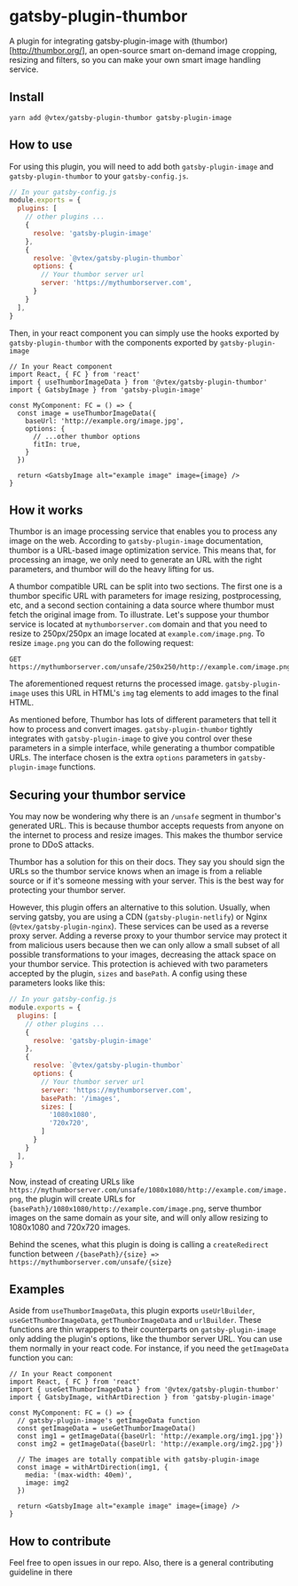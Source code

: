 # gatsby-plugin-thumbor

A plugin for integrating gatsby-plugin-image with (thumbor)[http://thumbor.org/], an open-source smart on-demand image cropping, resizing and filters, so you can make your own smart image handling service.

## Install
```
yarn add @vtex/gatsby-plugin-thumbor gatsby-plugin-image
```

## How to use 
For using this plugin, you will need to add both `gatsby-plugin-image` and `gatsby-plugin-thumbor` to your `gatsby-config.js`.
```js
// In your gatsby-config.js
module.exports = {
  plugins: [
    // other plugins ...
    {
      resolve: 'gatsby-plugin-image'
    },
    {
      resolve: `@vtex/gatsby-plugin-thumbor`
      options: {
        // Your thumbor server url
        server: 'https://mythumborserver.com',
      }
    }
  ],
}
```
Then, in your react component you can simply use the hooks exported by `gatsby-plugin-thumbor` with the components exported by `gatsby-plugin-image`

```tsx
// In your React component
import React, { FC } from 'react'
import { useThumborImageData } from '@vtex/gatsby-plugin-thumbor'
import { GatsbyImage } from 'gatsby-plugin-image'

const MyComponent: FC = () => {
  const image = useThumborImageData({
    baseUrl: 'http://example.org/image.jpg',
    options: {
      // ...other thumbor options
      fitIn: true,
    }
  })

  return <GatsbyImage alt="example image" image={image} />
}
```

## How it works
Thumbor is an image processing service that enables you to process any image on the web. According to `gatsby-plugin-image` documentation, thumbor is a URL-based image optimization service. This means that, for processing an image, we only need to generate an URL with the right parameters, and thumbor will do the heavy lifting for us.

A thumbor compatible URL can be split into two sections. The first one is a thumbor specific URL with parameters for image resizing, postprocessing, etc, and a second section containing a data source where thumbor must fetch the original image from. To illustrate. Let's suppose your thumbor service is located at `mythumborserver.com` domain and that you need to resize to 250px/250px an image located at `example.com/image.png`. To resize `image.png` you can do the following request:
```
GET https://mythumborserver.com/unsafe/250x250/http://example.com/image.png
```
The aforementioned request returns the processed image. `gatsby-plugin-image` uses this URL in HTML's `img` tag elements to add images to the final HTML.

As mentioned before, Thumbor has lots of different parameters that tell it how to process and convert images. `gatsby-plugin-thumbor` tightly integrates with `gatsby-plugin-image` to give you control over these parameters in a simple interface, while generating a thumbor compatible URLs. The interface chosen is the extra `options` parameters in `gatsby-plugin-image` functions.

## Securing your thumbor service
You may now be wondering why there is an `/unsafe` segment in thumbor's generated URL. This is because thumbor accepts requests from anyone on the internet to process and resize images. This makes the thumbor service prone to DDoS attacks.
 
Thumbor has a solution for this on their docs. They say you should sign the URLs so the thumbor service knows when an image is from a reliable source or if it's someone messing with your server. This is the best way for protecting your thumbor server. 

However, this plugin offers an alternative to this solution. 
Usually, when serving gatsby, you are using a CDN (`gatsby-plugin-netlify`) or Nginx (`@vtex/gatsby-plugin-nginx`). These services can be used as a reverse proxy server. Adding a reverse proxy to your thumbor service may protect it from malicious users because then we can only allow a small subset of all possible transformations to your images, decreasing the attack space on your thumbor service. 
This protection is achieved with two parameters accepted by the plugin, `sizes` and `basePath`. A config using these parameters looks like this:
```js
// In your gatsby-config.js
module.exports = {
  plugins: [
    // other plugins ...
    {
      resolve: 'gatsby-plugin-image'
    },
    {
      resolve: `@vtex/gatsby-plugin-thumbor`
      options: {
        // Your thumbor server url
        server: 'https://mythumborserver.com',
        basePath: '/images',
        sizes: [
          '1080x1080',
          '720x720',
        ]
      }
    }
  ],
}
```

Now, instead of creating URLs like `https://mythumborserver.com/unsafe/1080x1080/http://example.com/image.png`, the plugin will create URLs for `{basePath}/1080x1080/http://example.com/image.png`, serve thumbor images on the same domain as your site, and will only allow resizing to 1080x1080 and 720x720 images.

Behind the scenes, what this plugin is doing is calling a `createRedirect` function between `/{basePath}/{size} => https://mythumborserver.com/unsafe/{size}` 

## Examples
Aside from `useThumborImageData`, this plugin exports `useUrlBuilder`, `useGetThumborImageData`, `getThumborImageData` and `urlBuilder`. These functions are thin wrappers to their counterparts on `gatsby-plugin-image` only adding the plugin's options, like the thumbor server URL. You can use them normally in your react code. For instance, if you need the `getImageData` function you can:
```tsx
// In your React component
import React, { FC } from 'react'
import { useGetThumborImageData } from '@vtex/gatsby-plugin-thumbor'
import { GatsbyImage, withArtDirection } from 'gatsby-plugin-image'

const MyComponent: FC = () => {
  // gatsby-plugin-image's getImageData function
  const getImageData = useGetThumborImageData()
  const img1 = getImageData({baseUrl: 'http://example.org/img1.jpg'})
  const img2 = getImageData({baseUrl: 'http://example.org/img2.jpg'})

  // The images are totally compatible with gatsby-plugin-image
  const image = withArtDirection(img1, {
    media: '(max-width: 40em)',
    image: img2
  })

  return <GatsbyImage alt="example image" image={image} />
}
```

## How to contribute
Feel free to open issues in our repo. Also, there is a general contributing guideline in there
